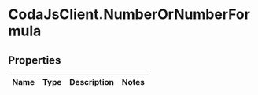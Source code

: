 # CodaJsClient.NumberOrNumberFormula

## Properties
Name | Type | Description | Notes
------------ | ------------- | ------------- | -------------
